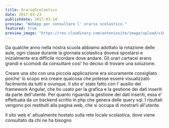 ```yaml
---
title: OrarioScolastico
date: 2017-03-23
publishdate: 2017-03-24
preview: "WebApp per consultare l' orario scolastico."
featured: true
preview_image: "https://res.cloudinary.com/antoniosite/image/upload/v1600012451/Immagine_2020-09-13_175358_x0gcmg.png"
---
```


Da qualche anno nella nostra scuola abbiamo adottato la rotazione delle aule, ogni classe durante la giornata scolastica doveva spostarsi e inizialmente era difficile ricordare dove andare. Gli orari cartacei erano grandi e scomodi da consultare cosi' ho deciso di trovare una soluzione.

Creare una sito con una piccola applicazione era sicuramente consigliato poiche' lo scopo era creare qualcosa che potesse essere visualizzato facilmente da tutti e ovunque. Il sito e' stato fatto con l' ausilio del framework Angular, che ho usato per la grafica e la gestione dei dati inseriti da parte dell'utente. Per quanto riguarda la gestione dei dati inseriti, essa e' effettuata da un backend scritto in php che genera delle query sql. I risultati vengono poi restituiti alla pagina web, che si occupa di mostrarli all'utente.

Il sito web e' attualmente hostato sulla rete locale scolastica, dove viene consultato da chi ne ha bisogno
